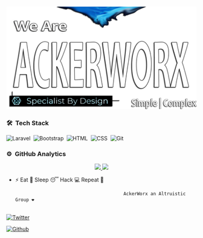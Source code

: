[![4I3D3N1GHZ](https://raw.githubusercontent.com/4I3D3N1GHZ/4I3D3N1GHZ/main/logo.png)](https://www.ackerworx.com)


### 🛠 &nbsp;Tech Stack
![Laravel](https://img.shields.io/badge/-Laravel-05122A?style=flat&logo=laravel)&nbsp;
![Bootstrap](https://img.shields.io/badge/-Bootstrap-05122A?style=flat&logo=bootstrap&logoColor=563D7C)&nbsp;
![HTML](https://img.shields.io/badge/-HTML-05122A?style=flat&logo=HTML5)&nbsp;
![CSS](https://img.shields.io/badge/-CSS-05122A?style=flat&logo=CSS3&logoColor=1572B6)&nbsp;
![Git](https://img.shields.io/badge/-Git-05122A?style=flat&logo=git)&nbsp;

### ⚙️ &nbsp;GitHub Analytics

<p align="center">
<a href="https://github.com/4I3D3N1GHZ">
  <img height="180em" src="https://github-readme-stats-eight-theta.vercel.app/api?username=4I3D3N1GHZ&show_icons=true&theme=algolia&include_all_commits=true&count_private=true"/>
  <img height="180em" src="https://github-readme-stats-eight-theta.vercel.app/api/top-langs/?username=4I3D3N1GHZ&layout=compact&langs_count=8&theme=algolia"/>
</a>
</p>


- ⚡ Eat 🍔 Sleep 😴 Hack 💻 Repeat 🔁

                                              AckerWorx an Altruistic Group ❤️


</samp><br>
[![Twitter](https://img.shields.io/badge/-Twitter-00acee?style=flat&logo=Twitter&logoColor=white)](https://twitter.com/4I3D3N1GHZ)

[![Github](https://img.shields.io/badge/-Github-000000?style=flat&logo=Github&logoColor=white)](https://github.com/4I3D3N1GHZ)


